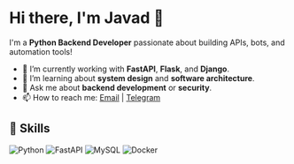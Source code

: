 # Hi there, I'm Javad 👋

I'm a **Python Backend Developer** passionate about building APIs, bots, and automation tools!

- 🔭 I’m currently working with **FastAPI**, **Flask**, and **Django**.
- 🌱 I’m learning about **system design** and **software architecture**.
- 💬 Ask me about **backend development** or **security**.
- 📫 How to reach me: [Email](javadnamavar554@gmail.com) | [Telegram](https://t.me/javadnamavar)

## 🚀 Skills

![Python](https://img.shields.io/badge/-Python-333333?style=for-the-badge&logo=python)
![FastAPI](https://img.shields.io/badge/-FastAPI-333333?style=for-the-badge&logo=fastapi)
![MySQL](https://img.shields.io/badge/-MySQL-333333?style=for-the-badge&logo=mysql)
![Docker](https://img.shields.io/badge/-Docker-333333?style=for-the-badge&logo=docker)



